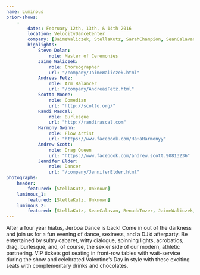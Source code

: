 ```yaml
---
name: Luminous
prior-shows:
    -
        dates: February 12th, 13th, & 14th 2016
        location: VelocityDanceCenter
        company: [JaimeWaliczek, StellaKutz, SarahChampion, SeanCalavan, MeghanShepard, RenadoTozer, JenniferElder]
        highlights:
            Steve Dolan:
                role: Master of Ceremonies
            Jaime Waliczek:
                role: Choreographer
                url: "/company/JaimeWaliczek.html"
            Andreas Fetz:
                role: Arm Balancer
                url: "/company/AndreasFetz.html"
            Scotto Moore:
                role: Comedian
                url: "http://scotto.org/"
            Randi Rascal:
                role: Burlesque
                url: "http://randirascal.com"
            Harmony Gwinn:
                role: Flow Artist
                url: "https://www.facebook.com/HaHaHarmonyy"
            Andrew Scott:
                role: Drag Queen
                url: "https://www.facebook.com/andrew.scott.90813236"
            Jennifer Elder:
                role: Dancer
                url: "/company/JenniferElder.html"
photographs:
    header:
        featured: [StellaKutz, Unknown]
    luminous_1:
        featured: [StellaKutz, Unknown]
    luminous_2:
        featured: [StellaKutz, SeanCalavan, RenadoTozer, JaimeWaliczek, JenniferElder]
---
```

After a four year hiatus, Jerboa Dance is back! Come in out of the darkness and join us for a fun evening of dance, sexiness, and a DJ’d afterparty. Be entertained by sultry cabaret, witty dialogue, spinning lights, acrobatics, drag, burlesque, and, of course, the sexier side of our modern, athletic partnering.
VIP tickets got seating in front-row tables with wait-service during the show and celebrated Valentine’s Day in style with these exciting seats with complementary drinks and chocolates.